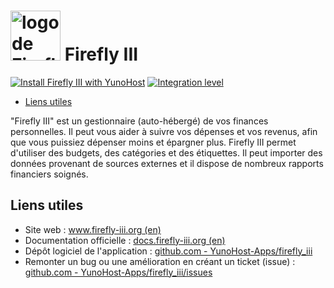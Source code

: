 # <img src="/images/firefly_iii_logo.png" width="80px" alt="logo de Firefly III"> Firefly III

[![Install Firefly III with YunoHost](https://install-app.yunohost.org/install-with-yunohost.png)](https://install-app.yunohost.org/?app=firefly_iii) [![Integration level](https://dash.yunohost.org/integration/firefly_iii.svg)](https://dash.yunohost.org/appci/app/firefly_iii)

- [Liens utiles](#liens-utiles)

"Firefly III" est un gestionnaire (auto-hébergé) de vos finances personnelles. Il peut vous aider à suivre vos dépenses et vos revenus, afin que vous puissiez dépenser moins et épargner plus. Firefly III permet d'utiliser des budgets, des catégories et des étiquettes. Il peut importer des données provenant de sources externes et il dispose de nombreux rapports financiers soignés.

## Liens utiles

 + Site web : [www.firefly-iii.org (en)](https://www.firefly-iii.org/)
 + Documentation officielle : [docs.firefly-iii.org (en)](https://docs.firefly-iii.org/about-firefly-iii/introduction)
 + Dépôt logiciel de l'application : [github.com - YunoHost-Apps/firefly_iii](https://github.com/YunoHost-Apps/firefly_iii_ynh)
 + Remonter un bug ou une amélioration en créant un ticket (issue) : [github.com - YunoHost-Apps/firefly_iii/issues](https://github.com/YunoHost-Apps/firefly_iii_ynh/issues)

